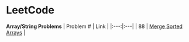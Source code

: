 # LeetCode


**Array/String Problems**
| Problem # | Link |
|:---:|:---|
| 88 | [Merge Sorted Arrays](https://github.com/minyoungrho/LeetCode/blob/main/Array/88_MergeSortedArray.py) | 
